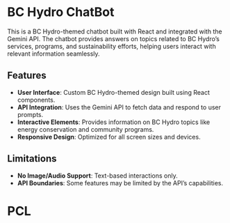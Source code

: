 # BC Hydro ChatBot

This is a BC Hydro-themed chatbot built with React and integrated with the Gemini API. The chatbot provides answers on topics related to BC Hydro’s services, programs, and sustainability efforts, helping users interact with relevant information seamlessly.

## Features

- **User Interface**: Custom BC Hydro-themed design built using React components.
- **API Integration**: Uses the Gemini API to fetch data and respond to user prompts.
- **Interactive Elements**: Provides information on BC Hydro topics like energy conservation and community programs.
- **Responsive Design**: Optimized for all screen sizes and devices.

## Limitations

- **No Image/Audio Support**: Text-based interactions only.
- **API Boundaries**: Some features may be limited by the API’s capabilities.
# PCL
